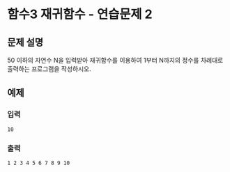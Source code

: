 # 함수3 재귀함수 - 연습문제 2
## 문제 설명
50 이하의 자연수 N을 입력받아 재귀함수를 이용하여 1부터 N까지의 정수를 차례대로 출력하는 프로그램을 작성하시오.
## 예제
### 입력
```
10
```

### 출력
```
1 2 3 4 5 6 7 8 9 10
```

